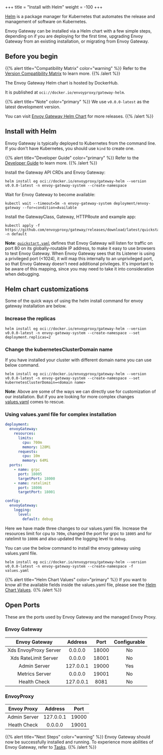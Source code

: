 +++
title = "Install with Helm"
weight = -100
+++

[Helm](https://helm.sh) is a package manager for Kubernetes that automates the release and management of software on Kubernetes. 

Envoy Gateway can be installed via a Helm chart with a few simple steps, depending on if you are deploying for the first time, upgrading Envoy Gateway from an existing installation, or migrating from Envoy Gateway.

## Before you begin

{{% alert title="Compatibility Matrix" color="warning" %}}
Refer to the [Version Compatibility Matrix](./matrix) to learn more.
{{% /alert %}}

The Envoy Gateway Helm chart is hosted by DockerHub.

It is published at `oci://docker.io/envoyproxy/gateway-helm`.

{{% alert title="Note" color="primary" %}}
We use `v0.0.0-latest` as the latest development version.

You can visit [Envoy Gateway Helm Chart](https://hub.docker.com/r/envoyproxy/gateway-helm/tags) for more releases.
{{% /alert %}}

## Install with Helm

Envoy Gateway is typically deployed to Kubernetes from the command line. If you don't have Kubernetes, you should use `kind` to create one.

{{% alert title="Developer Guide" color="primary" %}}
Refer to the [Developer Guide](../../contributions/develop) to learn more.
{{% /alert %}}

Install the Gateway API CRDs and Envoy Gateway:

```shell
helm install eg oci://docker.io/envoyproxy/gateway-helm --version v0.0.0-latest -n envoy-gateway-system --create-namespace
```

Wait for Envoy Gateway to become available:

```shell
kubectl wait --timeout=5m -n envoy-gateway-system deployment/envoy-gateway --for=condition=Available
```

Install the GatewayClass, Gateway, HTTPRoute and example app:

```shell
kubectl apply -f https://github.com/envoyproxy/gateway/releases/download/latest/quickstart.yaml -n default
```

**Note**: [`quickstart.yaml`] defines that Envoy Gateway will listen for
traffic on port 80 on its globally-routable IP address, to make it easy to use
browsers to test Envoy Gateway. When Envoy Gateway sees that its Listener is
using a privileged port (<1024), it will map this internally to an
unprivileged port, so that Envoy Gateway doesn't need additional privileges.
It's important to be aware of this mapping, since you may need to take it into
consideration when debugging.

[`quickstart.yaml`]: https://github.com/envoyproxy/gateway/releases/download/latest/quickstart.yaml

## Helm chart customizations

Some of the quick ways of using the helm install command for envoy gateway installation are below. 

### Increase the replicas

```shell
helm install eg oci://docker.io/envoyproxy/gateway-helm --version v0.0.0-latest -n envoy-gateway-system --create-namespace --set deployment.replicas=2
```

### Change the kubernetesClusterDomain name

If you have installed your cluster with different domain name you can use below command.

```shell
helm install eg oci://docker.io/envoyproxy/gateway-helm --version v0.0.0-latest -n envoy-gateway-system --create-namespace --set kubernetesClusterDomain=<domain name>
```

**Note**: Above are some of the ways we can directly use for customization of our installation. But if you are looking for more complex changes [values.yaml](https://helm.sh/docs/chart_template_guide/values_files/) comes to rescue.

### Using values.yaml file for complex installation

```yaml
deployment:
  envoyGateway:
    resources:
      limits:
        cpu: 700m
        memory: 128Mi
      requests:
        cpu: 10m
        memory: 64Mi
  ports:
    - name: grpc
      port: 18005
      targetPort: 18000
    - name: ratelimit
      port: 18006
      targetPort: 18001

config:
  envoyGateway:
    logging:
      level:
        default: debug
```

Here we have made three changes to our values.yaml file. Increase the resources limit for cpu to `700m`, changed the port for grpc to `18005` and for ratelimit to `18006` and also updated the logging level to `debug`.

You can use the below command to install the envoy gateway using values.yaml file.

```shell
helm install eg oci://docker.io/envoyproxy/gateway-helm --version v0.0.0-latest -n envoy-gateway-system --create-namespace -f values.yaml
```

{{% alert title="Helm Chart Values" color="primary" %}}
If you want to know all the available fields inside the values.yaml file, please see the [Helm Chart Values](../api).
{{% /alert %}}

## Open Ports

These are the ports used by Envoy Gateway and the managed Envoy Proxy.

### Envoy Gateway

| Envoy Gateway          | Address   |  Port  |  Configurable  |
|:----------------------:|:---------:|:------:|    :------:    |
| Xds EnvoyProxy Server  | 0.0.0.0   | 18000  |       No       |
| Xds RateLimit Server   | 0.0.0.0   | 18001  |       No       |
| Admin Server           | 127.0.0.1 | 19000  |       Yes      |
| Metrics Server         |  0.0.0.0  | 19001  |       No       |
| Health Check           | 127.0.0.1 |  8081  |       No       |

### EnvoyProxy

| Envoy Proxy                       | Address     | Port    |
|:---------------------------------:|:-----------:| :-----: |
| Admin Server                      | 127.0.0.1   | 19000   |
| Heath Check  | 0.0.0.0     | 19001   |

{{% alert title="Next Steps" color="warning" %}}
Envoy Gateway should now be successfully installed and running.  To experience more abilities of Envoy Gateway, refer to [Tasks](../tasks).
{{% /alert %}}
